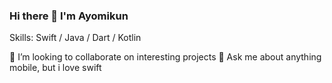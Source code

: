 ### Hi there 👋 I'm Ayomikun

Skills: Swift / Java / Dart / Kotlin 

👯 I’m looking to collaborate on interesting projects
💬 Ask me about anything mobile, but i love swift
